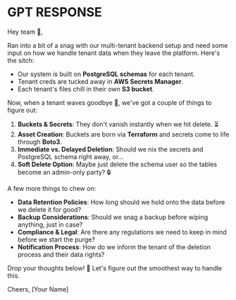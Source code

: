 # GPT RESPONSE

Hey team :wave:,

Ran into a bit of a snag with our multi-tenant backend setup and need some input on how we handle tenant data when they leave the platform. Here's the sitch:

- Our system is built on **PostgreSQL schemas** for each tenant.
- Tenant creds are tucked away in **AWS Secrets Manager**.
- Each tenant's files chill in their own **S3 bucket**.

Now, when a tenant waves goodbye :wave:, we've got a couple of things to figure out:

1. **Buckets & Secrets**: They don't vanish instantly when we hit delete. :hourglass_flowing_sand:
2. **Asset Creation**: Buckets are born via **Terraform** and secrets come to life through **Boto3**.
3. **Immediate vs. Delayed Deletion**: Should we nix the secrets and PostgreSQL schema right away, or...
4. **Soft Delete Option**: Maybe just delete the schema user so the tables become an admin-only party? :lock:

A few more things to chew on:
- **Data Retention Policies**: How long should we hold onto the data before we delete it for good?
- **Backup Considerations**: Should we snag a backup before wiping anything, just in case?
- **Compliance & Legal**: Are there any regulations we need to keep in mind before we start the purge?
- **Notification Process**: How do we inform the tenant of the deletion process and their data rights?

Drop your thoughts below! :thought_balloon: Let's figure out the smoothest way to handle this.

Cheers,
[Your Name]